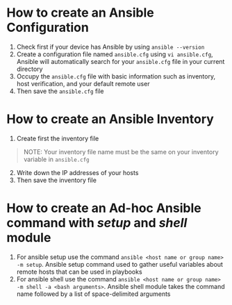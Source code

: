 # How to create an Ansible Configuration
1. Check first if your device has Ansible by using `ansible --version`
2. Create a configuration file named `ansible.cfg` using `vi ansible.cfg`, Ansible will automatically search for your `ansible.cfg` file in your current directory
3. Occupy the `ansible.cfg` file with basic information such as inventory, host verification, and your default remote user
4. Then save the `ansible.cfg` file

# How to create an Ansible Inventory
1. Create first the inventory file
> NOTE: Your inventory file name must be the same on your inventory variable in `ansible.cfg`
2. Write down the IP addresses of your hosts
3. Then save the inventory file

# How to create an Ad-hoc Ansible command with _setup_ and _shell_ module
1. For ansible setup use the command `ansible <host name or group name> -m setup`. Ansible setup command used to gather useful variables about remote hosts that can be used in playbooks
2. For ansible shell use the command `ansible <host name or group name> -m shell -a <bash arguments>`. Ansible shell module takes the command name followed by a list of space-delimited arguments
